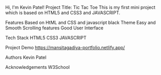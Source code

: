 Hi, I'm Kevin Patel!
Project Title: Tic Tac Toe
This is my first mini project which is based on HTML5 and CSS3 and JAVASCRIPT.

Features
Based on HtML and CSS and javascript
black Theme
Easy and Smooth Scrolling features
Good User Interface

Tech Stack
HTML5
CSS3
JAVASCRIPT

Project Demo
https://mansitagadiya-portfolio.netlify.app/

Authors
Kevin Patel

Acknowledgements
W3School
